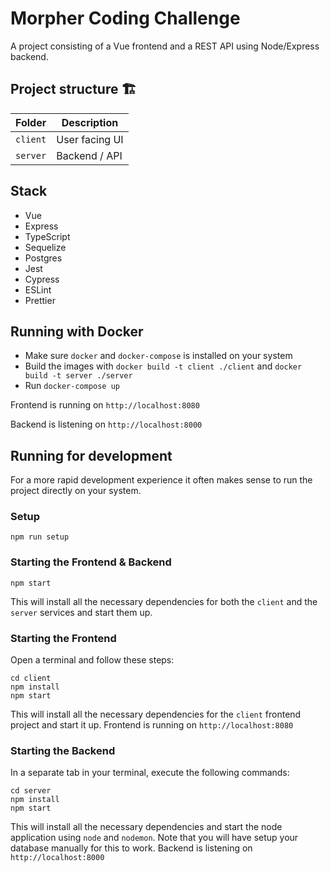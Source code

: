 # Morpher Coding Challenge

A project consisting of a Vue frontend and a REST API using Node/Express backend.

## Project structure 🏗

| Folder   | Description    |
| -------- | -------------- |
| `client` | User facing UI |
| `server` | Backend / API  |

## Stack

- Vue
- Express
- TypeScript
- Sequelize
- Postgres
- Jest
- Cypress
- ESLint
- Prettier

## Running with Docker

- Make sure `docker` and `docker-compose` is installed on your system
- Build the images with `docker build -t client ./client` and `docker build -t server ./server`
- Run `docker-compose up`

Frontend is running on `http://localhost:8080`

Backend is listening on `http://localhost:8000`

## Running for development

For a more rapid development experience it often makes sense to run the project directly on your system.

### Setup

```
npm run setup
```

### Starting the Frontend & Backend

```
npm start
```

This will install all the necessary dependencies for both the `client` and the `server` services and start them up.

### Starting the Frontend

Open a terminal and follow these steps:

```
cd client
npm install
npm start
```

This will install all the necessary dependencies for the `client` frontend project and start it up.
Frontend is running on `http://localhost:8080`

### Starting the Backend

In a separate tab in your terminal, execute the following commands:

```
cd server
npm install
npm start
```

This will install all the necessary dependencies and start the node application using `node` and `nodemon`.
Note that you will have setup your database manually for this to work.
Backend is listening on `http://localhost:8000`
